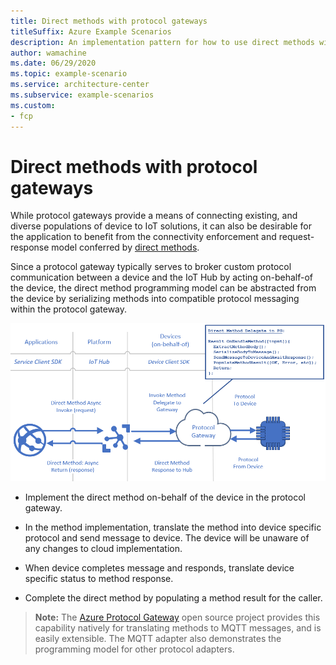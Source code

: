 ```yaml
---
title: Direct methods with protocol gateways
titleSuffix: Azure Example Scenarios
description: An implementation pattern for how to use direct methods with existing protocols using a protocol gateway.
author: wamachine
ms.date: 06/29/2020
ms.topic: example-scenario
ms.service: architecture-center
ms.subservice: example-scenarios
ms.custom:
- fcp
---
```

# Direct methods with protocol gateways

While protocol gateways provide a means of
connecting existing, and diverse populations of device to IoT solutions,
it can also be desirable for the application to benefit from the
connectivity enforcement and request-response model conferred by [direct
methods](https://docs.microsoft.com/azure/iot-hub/iot-hub-devguide-direct-methods).

Since a protocol gateway typically serves to broker custom protocol
communication between a device and the IoT Hub by acting on-behalf-of
the device, the direct method programming model can be abstracted from
the device by serializing methods into compatible protocol messaging
within the protocol gateway.

![A diagram illustrating the sequence of calls using direct methods to use a protocol gateway to broker custom protocol communication from a device to the Azure IoT Platform](media/protocol-gateways.png)

-   Implement the direct method on-behalf of the device in the protocol
    gateway.

-   In the method implementation, translate the method into device
    specific protocol and send message to device. The device will be unaware
    of any changes to cloud implementation.

-   When device completes message and responds, translate device
    specific status to method response.

-   Complete the direct method by populating a method result for the
    caller.

>**Note:** The [Azure Protocol
Gateway](https://docs.microsoft.com/azure/iot-hub/iot-hub-protocol-gateway) open source project provides this capability natively for translating methods to MQTT messages, and is easily extensible. The MQTT adapter also demonstrates the programming model for other protocol adapters.
